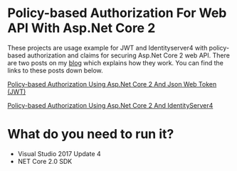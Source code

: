 # Policy-based Authorization For Web API With Asp.Net Core 2
These projects are usage example for JWT and Identityserver4 with policy-based authorization and claims for securing Asp.Net Core 2 web API. There are two posts on my [blog](http://hamidmosalla.com) which explains how they work. You can find the links to these posts down below.

[Policy-based Authorization Using Asp.Net Core 2 And Json Web Token (JWT)](http://hamidmosalla.com/2017/10/19/policy-based-authorization-using-asp-net-core-2-and-json-web-token-jwt/)

[Policy-based Authorization Using Asp.Net Core 2 And IdentityServer4](http://hamidmosalla.com/2017/12/07/policy-based-authorization-using-asp-net-core-2-identityserver4/)

# What do you need to run it?
- Visual Studio 2017 Update 4
- NET Core 2.0 SDK
